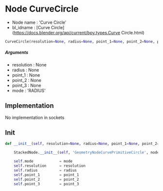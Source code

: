 # Node CurveCircle

- Node name : 'Curve Circle'
- bl_idname : [Curve Circle](https://docs.blender.org/api/current/bpy.types.Curve Circle.html)


``` python
CurveCircle(resolution=None, radius=None, point_1=None, point_2=None, point_3=None, mode='RADIUS', node_label=None, node_color=None)
```
##### Arguments

- resolution : None
- radius : None
- point_1 : None
- point_2 : None
- point_3 : None
- mode : 'RADIUS'

## Implementation

No implementation in sockets

## Init

``` python
def __init__(self, resolution=None, radius=None, point_1=None, point_2=None, point_3=None, mode='RADIUS', node_label=None, node_color=None):

    StackedNode.__init__(self, 'GeometryNodeCurvePrimitiveCircle', node_label=node_label, node_color=node_color)

    self.mode            = mode
    self.resolution      = resolution
    self.radius          = radius
    self.point_1         = point_1
    self.point_2         = point_2
    self.point_3         = point_3
```
